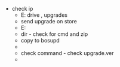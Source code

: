 - check ip
	- E:  drive , upgrades
	- send upgrade on store
	- E:
	- dir - check for cmd and zip
	- copy to bosupd
	-
	- check command - check upgrade.ver
	-